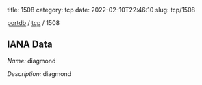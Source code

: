 title: 1508
category: tcp
date: 2022-02-10T22:46:10
slug: tcp/1508

[portdb](/) / [tcp](/category/tcp.html) / 1508


## IANA Data

_Name:_ diagmond

_Description:_ diagmond

